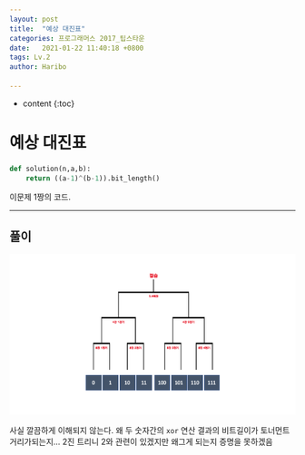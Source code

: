 ```yaml
---
layout: post
title:  "예상 대진표"
categories: 프로그래머스 2017_팁스타운
date:   2021-01-22 11:40:18 +0800
tags: Lv.2
author: Haribo

---
```


* content
{:toc}


# 예상 대진표

```python
def solution(n,a,b):
    return ((a-1)^(b-1)).bit_length()
```

이문제 1짱의 코드. 

---









## 풀이

![](/images/torneamentum/pyo.png)

사실 깔끔하게 이해되지 않는다. 왜 두 숫자간의 `xor` 연산 결과의 비트길이가 토너먼트 거리가되는지... 2진 트리니 2와 관련이 있겠지만 왜그게 되는지 증명을 못하겠음



